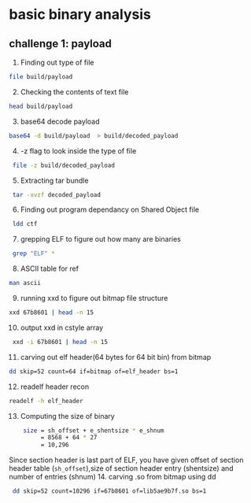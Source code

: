 # basic binary analysis

## challenge 1: payload

1. Finding out type of file
```bash
file build/payload
```
2. Checking the contents of text file 
```bash
head build/payload
```
3. base64 decode payload
```bash
base64 -d build/payload  > build/decoded_payload  
```

4. -z flag to look inside the type of file
```bash
 file -z build/decoded_payload
```
5. Extracting tar bundle
```bash
 tar -xvzf decoded_payload
```
6. Finding out program dependancy on Shared Object file 
```bash
 ldd ctf
```
7. grepping ELF to  figure out how many are binaries 
```bash
 grep "ELF" *
```
8. ASCII table for ref
```bash
man ascii
```
9. running xxd to figure out bitmap file structure
```bash
xxd 67b8601 | head -n 15
```
10. output xxd in cstyle array
```bash
 xxd -i 67b8601 | head -n 15
```
11. carving out elf header(64 bytes for 64 bit bin) from bitmap
```bash
dd skip=52 count=64 if=bitmap of=elf_header bs=1
```
12. readelf header recon
```bash
readelf -h elf_header
```
13. Computing the size of binary
```bash
    size = sh_offset + e_shentsize * e_shnum
         = 8568 + 64 * 27
         = 10,296
```
Since section header is last part of ELF, you have given offset of section header table
(`sh_offset`),size of section header entry (shentsize) and number of entries (shnum)
14. carving .so from bitmap using dd
```bash
 dd skip=52 count=10296 if=67b8601 of=lib5ae9b7f.so bs=1 
``` 
